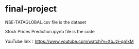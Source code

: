# final-project
NSE-TATAGLOBAL.csv file is the dataset  

Stock Prices Prediction.ipynb file is the code  

YouTube link：https://www.youtube.com/watch?v=XbJzi-qa1xM
